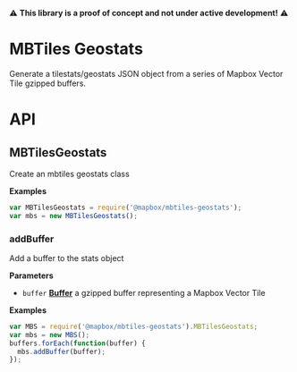 :warning: **This library is a proof of concept and not under active development!** :warning:

# MBTiles Geostats

Generate a tilestats/geostats JSON object from a series of Mapbox Vector Tile gzipped buffers.

# API

## MBTilesGeostats

Create an mbtiles geostats class

**Examples**

```javascript
var MBTilesGeostats = require('@mapbox/mbtiles-geostats');
var mbs = new MBTilesGeostats();
```

### addBuffer

Add a buffer to the stats object

**Parameters**

-   `buffer` **[Buffer](https://nodejs.org/api/buffer.html)** a gzipped buffer representing a Mapbox Vector Tile

**Examples**

```javascript
var MBS = require('@mapbox/mbtiles-geostats').MBTilesGeostats;
var mbs = new MBS();
buffers.forEach(function(buffer) {
  mbs.addBuffer(buffer);
});
```
